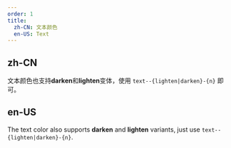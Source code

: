 ```yaml
---
order: 1
title:
  zh-CN: 文本颜色
  en-US: Text
---
```


## zh-CN

文本颜色也支持**darken**和**lighten**变体，使用 `text--{lighten|darken}-{n}` 即可。

## en-US

The text color also supports **darken** and **lighten** variants, just use `text--{lighten|darken}-{n}`.